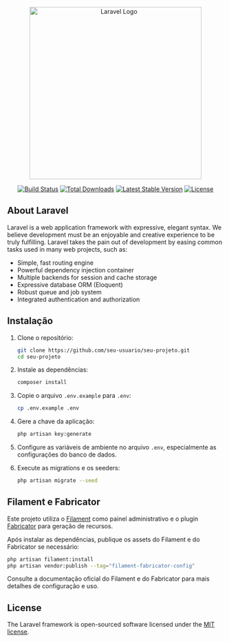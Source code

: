 <p align="center"><a href="https://laravel.com" target="_blank"><img src="https://raw.githubusercontent.com/laravel/art/master/logo-lockup/5%20SVG/2%20CMYK/1%20Full%20Color/laravel-logolockup-cmyk-red.svg" width="400" alt="Laravel Logo"></a></p>

<p align="center">
<a href="https://github.com/laravel/framework/actions"><img src="https://github.com/laravel/framework/workflows/tests/badge.svg" alt="Build Status"></a>
<a href="https://packagist.org/packages/laravel/framework"><img src="https://img.shields.io/packagist/dt/laravel/framework" alt="Total Downloads"></a>
<a href="https://packagist.org/packages/laravel/framework"><img src="https://img.shields.io/packagist/v/laravel/framework" alt="Latest Stable Version"></a>
<a href="https://packagist.org/packages/laravel/framework"><img src="https://img.shields.io/packagist/l/laravel/framework" alt="License"></a>
</p>

## About Laravel

Laravel is a web application framework with expressive, elegant syntax. We believe development must be an enjoyable and creative experience to be truly fulfilling. Laravel takes the pain out of development by easing common tasks used in many web projects, such as:

- Simple, fast routing engine
- Powerful dependency injection container
- Multiple backends for session and cache storage
- Expressive database ORM (Eloquent)
- Robust queue and job system
- Integrated authentication and authorization

## Instalação

1. Clone o repositório:
    ```bash
    git clone https://github.com/seu-usuario/seu-projeto.git
    cd seu-projeto
    ```

2. Instale as dependências:
    ```bash
    composer install
    ```

3. Copie o arquivo `.env.example` para `.env`:
    ```bash
    cp .env.example .env
    ```

4. Gere a chave da aplicação:
    ```bash
    php artisan key:generate
    ```

5. Configure as variáveis de ambiente no arquivo `.env`, especialmente as configurações do banco de dados.

6. Execute as migrations e os seeders:
    ```bash
    php artisan migrate --seed
    ```

## Filament e Fabricator

Este projeto utiliza o [Filament](https://filamentphp.com/) como painel administrativo e o plugin [Fabricator](https://filamentphp.com/plugins/fabricator) para geração de recursos.

Após instalar as dependências, publique os assets do Filament e do Fabricator se necessário:
```bash
php artisan filament:install
php artisan vendor:publish --tag="filament-fabricator-config"
```

Consulte a documentação oficial do Filament e do Fabricator para mais detalhes de configuração e uso.


## License

The Laravel framework is open-sourced software licensed under the [MIT license](https://opensource.org/licenses/MIT).
